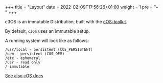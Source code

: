 +++
title = "Layout"
date = 2022-02-09T17:56:26+01:00
weight = 1
pre = "<b>- </b>"
+++

c3OS is an immutable Distribution, built with the [cOS-toolkit](https://rancher-sandbox.github.io/cos-toolkit-docs/docs/).

By default, `c3OS` uses an immutable setup.

A running system will look like as follows:

```
/usr/local - persistent (COS_PERSISTENT)
/oem - persistent (COS_OEM)
/etc - ephemeral
/usr - read only
/ immutable
```

[See also cOS docs](https://rancher-sandbox.github.io/cos-toolkit-docs/docs/reference/immutable_rootfs/)
